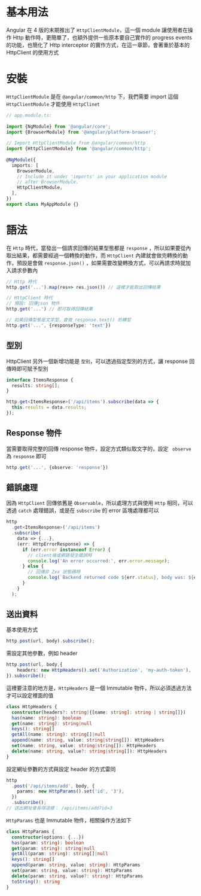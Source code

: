 # 基本用法

Angular 在 4 版的末期推出了 `HttpClientModule`，這一個 module 讓使用者在操作 Http 動作時，更簡單了，也額外提供一些原本要自己實作的 progress events 的功能，也簡化了 Http interceptor 的實作方式，在這一章節，會著重於基本的 HttpClient 的使用方式

# 安裝

`HttpClientModule` 是在 `@angular/common/http`  下，我們需要 import 這個 `HttpClientModule` 才能使用 `HttpClinet` 

```typescript
// app.module.ts:
 
import {NgModule} from '@angular/core';
import {BrowserModule} from '@angular/platform-browser';
 
// Import HttpClientModule from @angular/common/http
import {HttpClientModule} from '@angular/common/http';
 
@NgModule({
  imports: [
    BrowserModule,
    // Include it under 'imports' in your application module
    // after BrowserModule.
    HttpClientModule,
  ],
})
export class MyAppModule {}
```



# 語法

在 `Http` 時代，當發出一個請求回傳的結果型態都是 `response` ，所以如果要從內取出結果，都需要經過一個轉換的動作，而 `HttpClient` 內建就會做完轉換的動作，預設是會做 `response.json()` ，如果需要改變轉換方式，可以再請求時就加入請求參數內

```typescript
// Http 時代
http.get('...').map(res=> res.json()) // 這樣才能取出回傳結果

// HttpClient 時代
// 預設: 回傳json 物件
http.get('...') // 即可取得回傳結果

// 如果回傳型態是文字型，會做 response.text() 的轉型
http.get('...', {responseType: 'text'})
```

## 型別

HttpClient 另外一個新增功能是 `型別`，可以透過指定型別的方式，讓 response 回傳時即可賦予型別

```typescript
interface ItemsResponse {
  results: string[];
}

http.get<ItemsResponse>('/api/items').subscribe(data => {
  this.results = data.results;
});
```



## Response 物件

當需要取得完整的回傳 response 物件，設定方式類似取文字的，設定 ` observe` 為 `response` 即可

```typescript
http.get('...', {observe: 'response'})
```



## 錯誤處理

因為 `HttpClient` 回傳依舊是 `Observable`，所以處理方式與使用 `Http` 相同，可以透過 `catch` 處理錯誤，或是在 `subscribe` 的 error 區塊處理都可以

```typescript
http
  .get<ItemsResponse>('/api/items')
  .subscribe(
    data => {...},
    (err: HttpErrorResponse) => {
      if (err.error instanceof Error) {
        // client端或網路發生錯誤時
        console.log('An error occurred:', err.error.message);
      } else {
        // 回傳非 2xx 狀態碼時
        console.log(`Backend returned code ${err.status}, body was: ${err.error}`);
      }
    }
  );
```



## 送出資料

基本使用方式

```typescript
http.post(url, body).subscribe();
```

需設定其他參數，例如 header

```typescript
http.post(url, body,{
    headers: new HttpHeaders().set('Authorization', 'my-auth-token'),
}).subscribe();
```

這裡要注意的地方是，`HttpHeaders` 是一個 Immutable 物件，所以必須透過方法才可以設定裡面的值

```typescript
class HttpHeaders {
  constructor(headers?: string|{[name: string]: string | string[]})
  has(name: string): boolean
  get(name: string): string|null
  keys(): string[]
  getAll(name: string): string[]|null
  append(name: string, value: string|string[]): HttpHeaders
  set(name: string, value: string|string[]): HttpHeaders
  delete(name: string, value?: string|string[]): HttpHeaders
}
```

設定網址參數的方式與設定 header 的方式雷同

```typescript
http
  .post('/api/items/add', body, {
    params: new HttpParams().set('id', '3'),
  })
  .subscribe();
// 送出網址會長得這樣： /api/items/add?id=3
```

`HttpParams` 也是 Immutable 物件，相關操作方法如下

```typescript
class HttpParams {
  constructor(options: {...})
  has(param: string): boolean
  get(param: string): string|null
  getAll(param: string): string[]|null
  keys(): string[]
  append(param: string, value: string): HttpParams
  set(param: string, value: string): HttpParams
  delete(param: string, value?: string): HttpParams
  toString(): string
}

```



